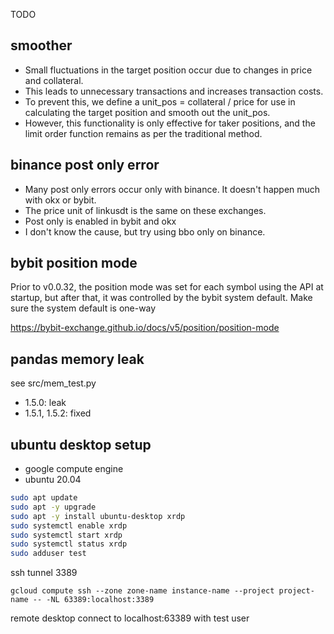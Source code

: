 TODO

## smoother

- Small fluctuations in the target position occur due to changes in price and collateral.
- This leads to unnecessary transactions and increases transaction costs.
- To prevent this, we define a unit_pos = collateral / price for use in calculating the target position and smooth out the unit_pos.
- However, this functionality is only effective for taker positions, and the limit order function remains as per the traditional method.

## binance post only error

- Many post only errors occur only with binance. It doesn't happen much with okx or bybit.
- The price unit of linkusdt is the same on these exchanges.
- Post only is enabled in bybit and okx
- I don't know the cause, but try using bbo only on binance.

## bybit position mode

Prior to v0.0.32, the position mode was set for each symbol using the API at startup, but after that, it was controlled by the bybit system default. Make sure the system default is one-way

https://bybit-exchange.github.io/docs/v5/position/position-mode

## pandas memory leak

see src/mem_test.py

- 1.5.0: leak
- 1.5.1, 1.5.2: fixed

## ubuntu desktop setup

- google compute engine
- ubuntu 20.04

```bash
sudo apt update
sudo apt -y upgrade
sudo apt -y install ubuntu-desktop xrdp
sudo systemctl enable xrdp
sudo systemctl start xrdp
sudo systemctl status xrdp
sudo adduser test
```

ssh tunnel 3389

```
gcloud compute ssh --zone zone-name instance-name --project project-name -- -NL 63389:localhost:3389
```

remote desktop connect to localhost:63389 with test user
